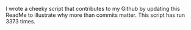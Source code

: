 I wrote a cheeky script that contributes to my Github by updating this ReadMe to illustrate why more than commits matter. This script has run 3373 times.